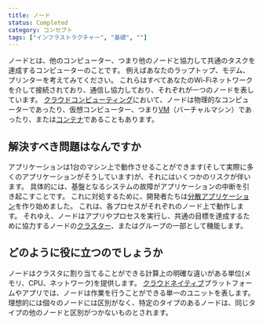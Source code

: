 ```yaml
---
title: ノード
status: Completed
category: コンセプト
tags: ["インフラストラクチャー", "基礎", ""]
---
```


ノードとは、他のコンピューター、つまり他のノードと協力して共通のタスクを達成するコンピューターのことです。
例えばあなたのラップトップ、モデム、プリンターを考えてみてください。
これらはすべてあなたのWi-Fiネットワークを介して接続されており、通信し協力しており、それぞれが一つのノードを表しています。
[クラウドコンピューティング](/ja/cloud-computing/)において、ノードは物理的なコンピューターであったり、仮想コンピューター、つまり[VM](/ja/virtual-machine/)（バーチャルマシン）であったり、または[コンテナ](/ja/container/)であることもあります。

## 解決すべき問題はなんですか

アプリケーションは1台のマシン上で動作させることができます(そして実際に多くのアプリケーションがそうしています)が、それにはいくつかのリスクが伴います。
具体的には、基盤となるシステムの故障がアプリケーションの中断を引き起こすことです。
これに対処するために、開発者たちは[分散アプリケーション](/ja/distributed-apps/)を作り始めました。
これは、各プロセスがそれぞれのノード上で動作します。
それゆえ、ノードはアプリやプロセスを実行し、共通の目標を達成するために協力するノードの[クラスター](/ja/cluster/)、またはグループの一部として機能します。

## どのように役に立つのでしょうか

ノードはクラスタに割り当てることができる計算上の明確な違いがある単位(メモリ、CPU、ネットワーク)を提供します。
[クラウドネイティブ](/ja/cloud-native-tech/)プラットフォームやアプリでは、ノードは作業を行うことができる単一のユニットを表します。
理想的には個々のノードには区別がなく、特定のタイプのあるノードは、同じタイプの他のノードと区別がつかないものとされます。
